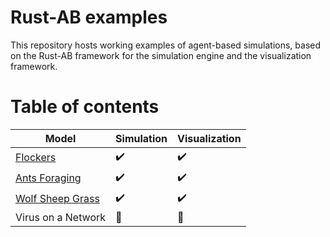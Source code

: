 # Rust-AB examples

This repository hosts working examples of agent-based simulations, based on the Rust-AB framework for the simulation engine and the visualization framework.

#  Table of contents

| Model                            | Simulation         | Visualization      |
| -------------------------------- | ------------------ | ------------------ |
| [Flockers](boids)                | :heavy_check_mark: | :heavy_check_mark: |
| [Ants Foraging](antsforaging)    | :heavy_check_mark: | :heavy_check_mark: |
| [Wolf Sheep Grass](predatorprey) | :heavy_check_mark:   |:heavy_check_mark:    |
| Virus on a Network               | :construction:     | :construction:     |
